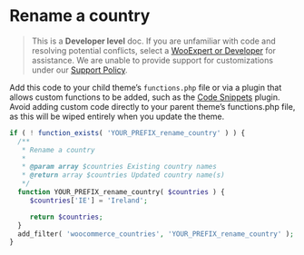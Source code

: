 # Rename a country

> This is a **Developer level** doc. If you are unfamiliar with code and resolving potential conflicts, select a [WooExpert or Developer](https://woocommerce.com/customizations/) for assistance. We are unable to provide support for customizations under our [Support Policy](http://www.woocommerce.com/support-policy/).

Add this code to your child theme’s `functions.php` file or via a plugin that allows custom functions to be added, such as the [Code Snippets](https://wordpress.org/plugins/code-snippets/) plugin. Avoid adding custom code directly to your parent theme’s functions.php file, as this will be wiped entirely when you update the theme.

```php
if ( ! function_exists( 'YOUR_PREFIX_rename_country' ) ) {
  /**
   * Rename a country
   *
   * @param array $countries Existing country names
   * @return array $countries Updated country name(s)
   */
  function YOUR_PREFIX_rename_country( $countries ) {
     $countries['IE'] = 'Ireland';

     return $countries;
  }
  add_filter( 'woocommerce_countries', 'YOUR_PREFIX_rename_country' );
}
```
